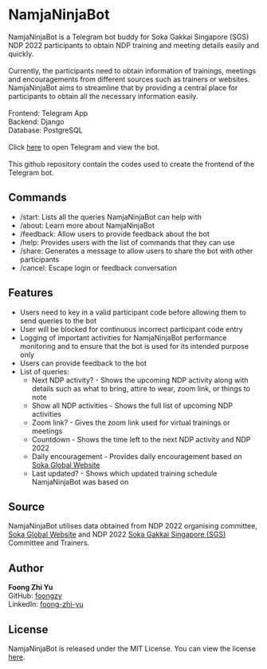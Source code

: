 # NamjaNinjaBot
NamjaNinjaBot is a Telegram bot buddy for Soka Gakkai Singapore (SGS) NDP 2022 participants to obtain NDP training and meeting details easily and quickly.\
 \
Currently, the participants need to obtain information of trainings, meetings and encouragements from different sources such as trainers or websites. NamjaNinjaBot aims to streamline that by providing a central place for participants to obtain all the necessary information easily.\
 \
Frontend: Telegram App\
Backend: Django\
Database: PostgreSQL\
 \
Click [here](https://t.me/NamjaNinjabot) to open Telegram and view the bot.\
 \
This github repository contain the codes used to create the frontend of the Telegram bot.

## Commands

* /start: Lists all the queries NamjaNinjaBot can help with
* /about: Learn more about NamjaNinjaBot
* /feedback: Allow users to provide feedback about the bot
* /help: Provides users with the list of commands that they can use
* /share: Generates a message to allow users to share the bot with other participants
* /cancel: Escape login or feedback conversation

## Features

* Users need to key in a valid participant code before allowing them to send queries to the bot
* User will be blocked for continuous incorrect participant code entry
* Logging of important activities for NamjaNinjaBot performance monitoring and to ensure that the bot is used for its intended purpose only
* Users can provide feedback to the bot
* List of queries:
  * Next NDP activity? - Shows the upcoming NDP activity along with details such as what to bring, attire to wear, zoom link, or things to note
  * Show all NDP activities - Shows the full list of upcoming NDP activities
  * Zoom link? - Gives the zoom link used for virtual trainings or meetings
  * Countdown - Shows the time left to the next NDP activity and NDP 2022
  * Daily encouragement - Provides daily encouragement based on [Soka Global Website](https://www.sokaglobal.org/)
  * Last updated? - Shows which updated training schedule NamjaNinjaBot was based on

## Source

NamjaNinjaBot utilises data obtained from NDP 2022 organising committee, [Soka Global Website](https://www.sokaglobal.org/) and NDP 2022 [Soka Gakkai Singapore (SGS)](https://sokasingapore.org/) Committee and Trainers.

## Author

**Foong Zhi Yu**\
GitHub: [foongzy](https://github.com/foongzy)\
LinkedIn: [foong-zhi-yu](https://www.linkedin.com/in/foong-zhi-yu/)

## License

NamjaNinjaBot is released under the MIT License. You can view the license [here](https://github.com/foongzy/NamjaNinjaBot/blob/master/LICENSE.txt).
